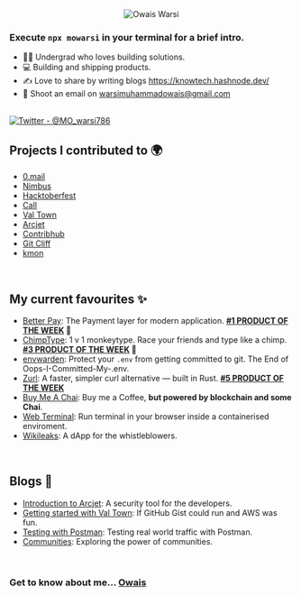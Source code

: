 <div align="center">
  <img src="https://github.com/Muhammad-Owais-Warsi/Muhammad-Owais-Warsi/blob/main/KNOW-TECH%20(2).png" alt="Owais Warsi">
  
</div>
                                                                                                                   

### Execute `npx mowarsi` in your terminal for a brief intro.

<div>
  <ul align="left">
    <li>👨‍🎓 Undergrad who loves building solutions.</li>
    <li>💻 Building and shipping products.</li>
    <li>✍️ Love to share by writing blogs <a href="https://knowtech.hashnode.dev/">https://knowtech.hashnode.dev/</a></li>
    <li>📧 Shoot an email on <a href="mailto:warsimuhammadowais@gmail.com">warsimuhammadowais@gmail.com</a></li>
  </ul>
</div>
<br>

<div>
  <a href="https://x.com/MO_warsi786">
    <img src="https://img.shields.io/badge/Twitter-%40MO__warsi786-blue" alt="Twitter - @MO_warsi786">
  </a>
</div>

## Projects I contributed to 🌍
- [0.mail](https://github.com/Mail-0/Zero/pull/591)
- [Nimbus](https://github.com/nimbusdotstorage/Nimbus/pulls?q=is%3Apr+author%3AMuhammad-Owais-Warsi)
- [Hacktoberfest](https://github.com/Hacktoberfest/hacktoberfest-2022/pull/87)
- [Call](https://github.com/call0dotco/Call/pulls?q=is%3Apr+author%3AMuhammad-Owais-Warsi)
- [Val Town](https://github.com/val-town/val-town-docs/pull/245)
- [Arcjet](https://github.com/arcjet/arcjet-docs/pulls?q=is%3Apr+author%3AMuhammad-Owais-Warsi+)
- [Contribhub](https://github.com/graphicmade/contribhub/pull/36)
- [Git Cliff](https://github.com/orhun/git-cliff/pulls?q=is%3Apr++author%3AMuhammad-Owais-Warsi)
- [kmon](https://github.com/orhun/kmon/pull/174)

<br/>

## My current favourites ✨
- [Better Pay](https://github.com/Muhammad-Owais-Warsi/Better-Pay): The Payment layer for modern application. **[#1 PRODUCT OF THE WEEK](https://peerlist.io/owais786/project/better-pay) 🥇**
- [ChimpType](https://github.com/deboneil07/ChimpType): 1 v 1 monkeytype. Race your friends and type like a chimp. **[#3 PRODUCT OF THE WEEK](https://peerlist.io/neils/project/chimptype) 🥉**
- [envwarden](https://github.com/Muhammad-Owais-Warsi/envwarden): Protect your `.env` from getting committed to git. The End of Oops-I-Committed-My-.env. 
- [Zurl](https://github.com/Muhammad-Owais-Warsi/zurl): A faster, simpler curl alternative — built in Rust. **[#5 PRODUCT OF THE WEEK](https://peerlist.io/owais786/project/zurl)**
- [Buy Me A Chai](https://github.com/Muhammad-Owais-Warsi/buy_me_a_chai): Buy me a Coffee, **but powered by blockchain and some Chai**.
- [Web Terminal](https://github.com/Muhammad-Owais-Warsi/Web-Terminal): Run terminal in your browser inside a containerised enviroment.
- [Wikileaks](https://github.com/Muhammad-Owais-Warsi/WikiLeaks): A dApp for the whistleblowers.

<br>



## Blogs 📖 
 - [Introduction to Arcjet](https://knowtech.hashnode.dev/understanding-arcjet-a-simple-introduction): A security tool for the developers.
 - [Getting started with Val Town](https://knowtech.hashnode.dev/getting-started-with-valtown): If GitHub Gist could run and AWS was fun.
 - [Testing with Postman](https://knowtech.hashnode.dev/using-postman-for-real-world-traffic-testing-a-tutorial): Testing real world traffic with Postman.
 - [Communities](https://knowtech.hashnode.dev/exploring-the-power-of-community): Exploring the power of communities.
 

</table>

<br>

### Get to know about me... [Owais](https://owais.is-a.dev)






